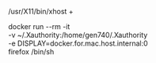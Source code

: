 /usr/X11/bin/xhost +

docker run --rm -it                           \
    -v ~/.Xauthority:/home/gen740/.Xauthority \
    -e DISPLAY=docker.for.mac.host.internal:0 \
    firefox /bin/sh
